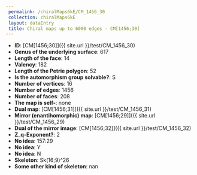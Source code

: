 ```yaml
--- 
 permalink: /chiralMaps6kE/CM_1456_30 
 collection: chiralMaps6kE
 layout: dataEntry
 title: Chiral maps up to 6000 edges - CM[1456;30]
---
```


- **ID**: [CM[1456;30]]({{ site.url }}/test/CM_1456_30)
- **Genus of the underlying surface**: 617
- **Length of the face**: 14
- **Valency**: 182
- **Length of the Petrie polygon**: 52
- **Is the automorphism group solvable?**: S
- **Number of vertices**: 16
- **Number of edges**: 1456
- **Number of faces**: 208
- **The map is self-**: none
- **Dual map**: [CM[1456;31]]({{ site.url }}/test/CM_1456_31)
- **Mirror (enantihomorphic) map**: [CM[1456;29]]({{ site.url }}/test/CM_1456_29)
- **Dual of the mirror image**: [CM[1456;32]]({{ site.url }}/test/CM_1456_32)
- **Z_q-Exponent?**: 2
- **No idea**:  157:29
- **No idea**: Y
- **No idea**: N
- **Skeleton**: Sk(16;9)^26
- **Some other kind of skeleton**: nan
